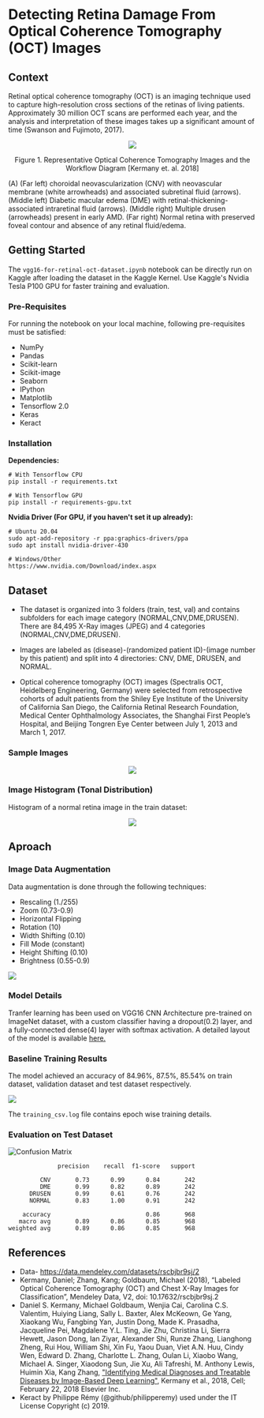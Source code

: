 # Detecting Retina Damage From Optical Coherence Tomography (OCT) Images
## Context
Retinal optical coherence tomography (OCT) is an imaging technique used to capture high-resolution cross sections of the retinas of living patients. Approximately 30 million OCT scans are performed each year, and the analysis and interpretation of these images takes up a significant amount of time (Swanson and Fujimoto, 2017).
<p align="center">
  <img src="/assets/dataset_classes.png">
</p>

<p align="center">Figure 1. Representative Optical Coherence Tomography Images and the Workflow Diagram [Kermany et. al. 2018]</p>

(A) (Far left) choroidal neovascularization (CNV) with neovascular membrane (white arrowheads) and associated subretinal fluid (arrows). (Middle left) Diabetic macular edema (DME) with retinal-thickening-associated intraretinal fluid (arrows). (Middle right) Multiple drusen (arrowheads) present in early AMD. (Far right) Normal retina with preserved foveal contour and absence of any retinal fluid/edema.

## Getting Started
The `vgg16-for-retinal-oct-dataset.ipynb` notebook can be directly run on Kaggle after loading the dataset in the Kaggle Kernel. Use Kaggle's Nvidia Tesla P100 GPU for faster training and evaluation.
### Pre-Requisites
For running the notebook on your local machine, following pre-requisites must be satisfied:
- NumPy
- Pandas
- Scikit-learn
- Scikit-image
- Seaborn
- IPython
- Matplotlib
- Tensorflow 2.0
- Keras
- Keract

### Installation
**Dependencies:**
```
# With Tensorflow CPU
pip install -r requirements.txt

# With Tensorflow GPU
pip install -r requirements-gpu.txt
```
**Nvidia Driver (For GPU, if you haven't set it up already):**
```
# Ubuntu 20.04
sudo apt-add-repository -r ppa:graphics-drivers/ppa
sudo apt install nvidia-driver-430

# Windows/Other
https://www.nvidia.com/Download/index.aspx
```
## Dataset
* The dataset is organized into 3 folders (train, test, val) and contains subfolders for each image category (NORMAL,CNV,DME,DRUSEN). There are 84,495 X-Ray images (JPEG) and 4 categories (NORMAL,CNV,DME,DRUSEN).
* Images are labeled as (disease)-(randomized patient ID)-(image number by this patient) and split into 4 directories: CNV, DME, DRUSEN, and NORMAL.

* Optical coherence tomography (OCT) images (Spectralis OCT, Heidelberg Engineering, Germany) were selected from retrospective cohorts of adult patients from the Shiley Eye Institute of the University of California San Diego, the California Retinal Research Foundation, Medical Center Ophthalmology Associates, the Shanghai First People’s Hospital, and Beijing Tongren Eye Center between July 1, 2013 and March 1, 2017.
### Sample Images
<p align="center">
  <img src= "/assets/dataset_images.png">
</p>

### Image Histogram (Tonal Distribution)
Histogram of a normal retina image in the train dataset:
<p align="center">
  <img src= "/assets/histogram.png">
</p>

## Aproach
### Image Data Augmentation
Data augmentation is done through the following techniques:
- Rescaling (1./255)
- Zoom (0.73-0.9)
- Horizontal Flipping
- Rotation (10)
- Width Shifting (0.10)
- Fill Mode (constant)
- Height Shifting (0.10)
- Brightness (0.55-0.9)

<p><img src= "/assets/augmented_image.png"></p>

### Model Details
Tranfer learning has been used on VGG16 CNN Architecture pre-trained on ImageNet dataset, with a custom classifier having a dropout(0.2) layer, and a fully-connected dense(4) layer with softmax activation.
A detailed layout of the model is available <a href= "/assets/model_plot.png">here.</a>

### Baseline Training Results
The model achieved an accuracy of 84.96%, 87.5%, 85.54% on train dataset, validation dataset and test dataset respectively.
<p><img src= "/assets/plot_acc_loss.png"></p>

The `training_csv.log` file contains epoch wise training details.

### Evaluation on Test Dataset
![Confusion Matrix](/assets/confusion_matrix.png)

```
              precision    recall  f1-score   support

         CNV       0.73      0.99      0.84       242
         DME       0.99      0.82      0.89       242
      DRUSEN       0.99      0.61      0.76       242
      NORMAL       0.83      1.00      0.91       242

    accuracy                           0.86       968
   macro avg       0.89      0.86      0.85       968
weighted avg       0.89      0.86      0.85       968
```

## References
* Data- https://data.mendeley.com/datasets/rscbjbr9sj/2
* Kermany, Daniel; Zhang, Kang; Goldbaum, Michael (2018), “Labeled Optical Coherence Tomography (OCT) and Chest X-Ray Images for Classification”, Mendeley Data, V2, doi: 10.17632/rscbjbr9sj.2
* Daniel S. Kermany, Michael Goldbaum, Wenjia Cai, Carolina C.S. Valentim, Huiying Liang, Sally L. Baxter, Alex McKeown, Ge Yang, Xiaokang Wu, Fangbing Yan, Justin Dong, Made K. Prasadha, Jacqueline Pei, Magdalene Y.L. Ting, Jie Zhu, Christina Li, Sierra Hewett, Jason Dong, Ian Ziyar, Alexander Shi, Runze Zhang, Lianghong Zheng, Rui Hou, William Shi, Xin Fu, Yaou Duan, Viet A.N. Huu, Cindy Wen, Edward D. Zhang, Charlotte L. Zhang, Oulan Li, Xiaobo Wang, Michael A. Singer, Xiaodong Sun, Jie Xu, Ali Tafreshi, M. Anthony Lewis, Huimin Xia, Kang Zhang, <a href= "http://www.cell.com/cell/fulltext/S0092-8674(18)30154-5">"Identifying Medical Diagnoses and Treatable Diseases by Image-Based Deep Learning"</a>, Kermany et al., 2018, Cell; February 22, 2018 Elsevier Inc.
* Keract by Philippe Rémy (@github/philipperemy) used under the IT License Copyright (c) 2019.
